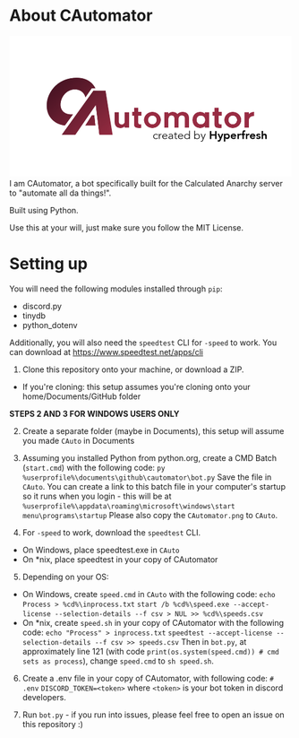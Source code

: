 # About CAutomator
![CAutomator logo](/cautomator.png)
I am CAutomator, a bot specifically built for the Calculated Anarchy server to "automate all da things!".

Built using Python.

Use this at your will, just make sure you follow the MIT License.

# Setting up
You will need the following modules installed through `pip`:
- discord.py
- tinydb
- python_dotenv

Additionally, you will also need the `speedtest` CLI for `-speed` to work. You can download at https://www.speedtest.net/apps/cli

1. Clone this repository onto your machine, or download a ZIP.
 - If you're cloning: this setup assumes you're cloning onto your home/Documents/GitHub folder

**STEPS 2 AND 3 FOR WINDOWS USERS ONLY**

2. Create a separate folder (maybe in Documents), this setup will assume you made `CAuto` in Documents
3. Assuming you installed Python from python.org, create a CMD Batch (`start.cmd`) with the following code:
 `py %userprofile%\documents\github\cautomator\bot.py`
 Save the file in `CAuto`. You can create a link to this batch file in your computer's startup so it runs when you login - this will be at `%userprofile%\appdata\roaming\microsoft\windows\start menu\programs\startup`
 Please also copy the `CAutomator.png` to `CAuto`.

4. For `-speed` to work, download the `speedtest` CLI.
 - On Windows, place speedtest.exe in `CAuto`
 - On \*nix, place speedtest in your copy of CAutomator

5. Depending on your OS:
 - On Windows, create `speed.cmd` in `CAuto` with the following code:
 `echo Process > %cd%\inprocess.txt`
 `start /b %cd%\speed.exe --accept-license --selection-details --f csv > NUL >> %cd%\speeds.csv`
 - On \*nix, create `speed.sh` in your copy of CAutomator with the following code:
 `echo "Process" > inprocess.txt`
 `speedtest --accept-license --selection-details --f csv >> speeds.csv`
 Then in `bot.py`, at approximately line 121 (with code `print(os.system(speed.cmd)) # cmd sets as process`), change `speed.cmd` to `sh speed.sh`.

6. Create a .env file in your copy of CAutomator, with following code:
 `# .env`
 `DISCORD_TOKEN=<token>`
 where `<token>` is your bot token in discord developers.

7. Run `bot.py` - if you run into issues, please feel free to open an issue on this repository :)
